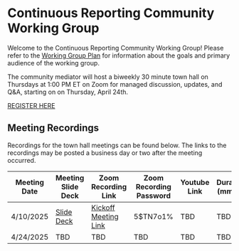 # Continuous Reporting Community Working Group
Welcome to the Continuous Reporting Community Working Group! Please refer to the [Working Group Plan](./plan.md) for information about the goals and primary audience of the working group.

The community mediator will host a biweekly 30 minute town hall on Thursdays at 1:00 PM ET on Zoom for managed discussion, updates, and Q&A, starting on on Thursday, April 24th.

[REGISTER HERE](https://gsa.zoomgov.com/meeting/register/j-jCL-LLTi2uWTRMdrWBzw)

## Meeting Recordings

Recordings for the town hall meetings can be found below. The links to the recordings may be posted a business day or two after the meeting occurred. 


| Meeting Date | Meeting Slide Deck                                                                | Zoom Recording Link                                                                                                                                                                                                                                                                                                                                                   | Zoom Recording Password | Youtube Link | Duration (mm:ss) |
|--------------|-----------------------------------------------------------------------------------|-----------------------------------------------------------------------------------------------------------------------------------------------------------------------------------------------------------------------------------------------------------------------------------------------------------------------------------------------------------------------|-------------------------|--------------|----------|
| 4/10/2025    | [Slide Deck](./assets/cr_cwg_2025410.pdf) | [Kickoff Meeting Link](https://gsa.zoomgov.com/rec/share/1SI3xFecyKd-DCY-vA-YlIO0THchDoRO-Hyh8a8fD46oIEAOgnmbzy1XAolAwPrx.d6GCIKs0BSj7Q3xT) | 5$TN7o1%        | TBD                     | TBD          | 00:10:19 |
| 4/24/2025    | TBD | TBD | TBD | TBD | TBD |
